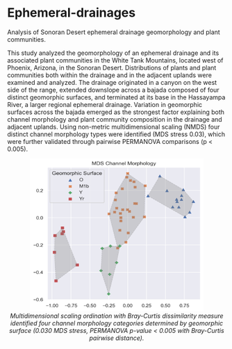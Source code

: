 # Ephemeral-drainages
Analysis of Sonoran Desert ephemeral drainage geomorphology and plant communities.

This study analyzed the geomorphology of an ephemeral drainage and its associated plant communities in the White Tank Mountains, located west of Phoenix, Arizona, in the Sonoran Desert. Distributions of plants and plant communities both within the drainage and in the adjacent uplands were examined and analyzed. The drainage originated in a canyon on the west side of the range, extended downslope across a bajada composed of four distinct geomorphic surfaces, and terminated at its base in the Hassayampa River, a larger regional ephemeral drainage. Variation in geomorphic surfaces across the bajada emerged as the strongest factor explaining both channel morphology and plant community composition in the drainage and adjacent uplands. Using non-metric multidimensional scaling (NMDS) four distinct channel morphology types were identified (MDS stress 0.03), which were further validated through pairwise PERMANOVA comparisons (p < 0.005).

<div align="center">
<img src="docs/channel_morphology.png" alt="MDS of channel morphology, groups identified by geomorphic surface." width="400" height="350">
<br>
    <em>Multidimensional scaling ordination with Bray-Curtis dissimilarity measure identified four channel morphology categories determined by geomorphic surface (0.030 MDS stress, PERMANOVA p-value < 0.005 with Bray-Curtis pairwise distance). </em>
</div>
